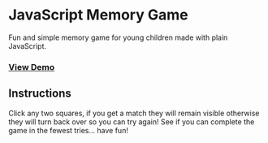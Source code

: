 # JavaScript Memory Game

Fun and simple memory game for young children made with plain JavaScript.

### [View Demo](https://pgbowers.github.io/memory-master/)

## Instructions

Click any two squares, if you get a match they will remain
visible otherwise they will turn back over so you can try again!
See if you can complete the game in the fewest tries...
have fun!